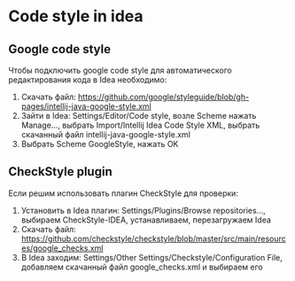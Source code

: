 # Code style in idea

## Google code style

Чтобы подключить google code style для автоматического редактирования кода в Idea необходимо:
1. Скачать файл: https://github.com/google/styleguide/blob/gh-pages/intellij-java-google-style.xml
2. Зайти в Idea: Settings/Editor/Code style, возле Scheme нажать Manage...,
выбрать Import/Intellij Idea Code Style XML, выбрать скачанный файл intellij-java-google-style.xml
3. Выбрать Scheme GoogleStyle, нажать OK

## CheckStyle plugin

Если решим использовать плагин CheckStyle для проверки:
1. Установить в Idea плагин: Settings/Plugins/Browse repositories..., выбираем CheckStyle-IDEA, устанавливаем, перезагружаем Idea
2. Скачать файл: https://github.com/checkstyle/checkstyle/blob/master/src/main/resources/google_checks.xml
3. В Idea заходим: Settings/Other Settings/Checkstyle/Configuration File, добавляем скачанный файл google_checks.xml и выбираем его
